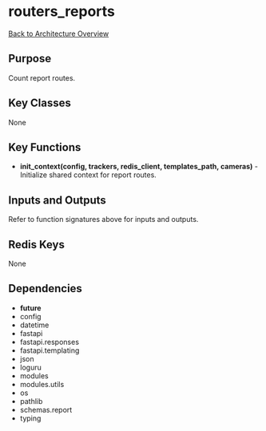 # routers_reports
[Back to Architecture Overview](../README.md)

## Purpose
Count report routes.

## Key Classes
None

## Key Functions
- **init_context(config, trackers, redis_client, templates_path, cameras)** - Initialize shared context for report routes.

## Inputs and Outputs
Refer to function signatures above for inputs and outputs.

## Redis Keys
None

## Dependencies
- __future__
- config
- datetime
- fastapi
- fastapi.responses
- fastapi.templating
- json
- loguru
- modules
- modules.utils
- os
- pathlib
- schemas.report
- typing
